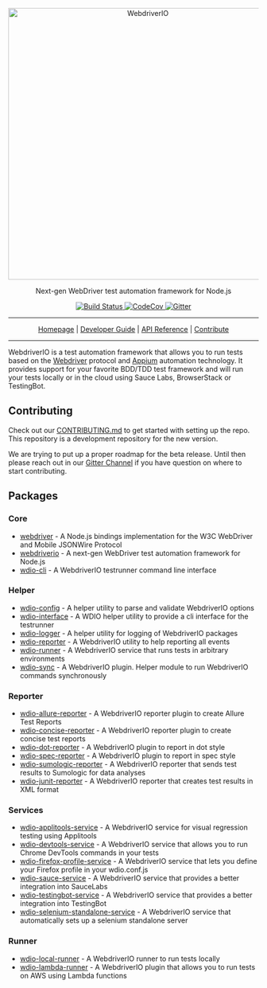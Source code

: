 <p align="center">
    <a href="http://webdriver.io/">
        <img alt="WebdriverIO" src="http://www.christian-bromann.com/wdio.png" width="546">
    </a>
</p>

<p align="center">
    Next-gen WebDriver test automation framework for Node.js
</p>

<p align="center">
    <a href="https://travis-ci.org/webdriverio/webdriverio.svg?branch=master">
        <img alt="Build Status" src="https://travis-ci.org/webdriverio/webdriverio.svg?branch=master">
    </a>
    <a href="https://codecov.io/gh/webdriverio/webdriverio">
        <img alt="CodeCov" src="https://codecov.io/gh/webdriverio/webdriverio/branch/master/graph/badge.svg">
    </a>
    <a href="https://gitter.im/webdriverio/webdriverio">
        <img alt="Gitter" src="https://badges.gitter.im/webdriverio/webdriverio.svg">
    </a>
</p>

***

<p align="center">
    <a href="http://webdriver.io">Homepage</a> |
    <a href="http://webdriver.io/docs/gettingstarted.html">Developer Guide</a> |
    <a href="http://webdriver.io/docs/api.html">API Reference</a> |
    <a href="https://github.com/webdriverio/webdriverio/blob/master/CONTRIBUTING.md">Contribute</a>
</p>

***

WebdriverIO is a test automation framework that allows you to run tests based on the [Webdriver](https://w3c.github.io/webdriver/webdriver-spec.html) protocol and [Appium](http://appium.io/) automation technology. It provides support for your favorite BDD/TDD test framework and will run your tests locally or in the cloud using Sauce Labs, BrowserStack or TestingBot.

## Contributing

Check out our [CONTRIBUTING.md](CONTRIBUTING.md) to get started with setting up the repo. This repository is a development repository for the new version.

We are trying to put up a proper roadmap for the beta release. Until then please reach out in our [Gitter Channel](https://gitter.im/webdriverio/webdriverio) if you have question on where to start contributing.

## Packages

### Core

- [webdriver](https://github.com/webdriverio/webdriverio/tree/master/packages/webdriver) - A Node.js bindings implementation for the W3C WebDriver and Mobile JSONWire Protocol
- [webdriverio](https://github.com/webdriverio/webdriverio/blob/master/packages/webdriverio) - A next-gen WebDriver test automation framework for Node.js
- [wdio-cli](https://github.com/webdriverio/webdriverio/tree/master/packages/wdio-cli) - A WebdriverIO testrunner command line interface

### Helper

- [wdio-config](https://github.com/webdriverio/webdriverio/blob/master/packages/wdio-config) - A helper utility to parse and validate WebdriverIO options
- [wdio-interface](https://github.com/webdriverio/webdriverio/tree/master/packages/wdio-interface) - A WDIO helper utility to provide a cli interface for the testrunner
- [wdio-logger](https://github.com/webdriverio/webdriverio/tree/master/packages/wdio-logger) - A helper utility for logging of WebdriverIO packages
- [wdio-reporter](https://github.com/webdriverio/webdriverio/tree/master/packages/wdio-reporter) - A WebdriverIO utility to help reporting all events
- [wdio-runner](https://github.com/webdriverio/webdriverio/tree/master/packages/wdio-runner) - A WebdriverIO service that runs tests in arbitrary environments
- [wdio-sync](https://github.com/webdriverio/webdriverio/tree/master/packages/wdio-sync) - A WebdriverIO plugin. Helper module to run WebdriverIO commands synchronously

### Reporter

- [wdio-allure-reporter](https://github.com/webdriverio/webdriverio/tree/master/packages/wdio-allure-reporter) - A WebdriverIO reporter plugin to create Allure Test Reports
- [wdio-concise-reporter](https://github.com/webdriverio/webdriverio/tree/master/packages/wdio-concise-reporter) - A WebdriverIO reporter plugin to create concise test reports
- [wdio-dot-reporter](https://github.com/webdriverio/webdriverio/tree/master/packages/wdio-dot-reporter) - A WebdriverIO plugin to report in dot style
- [wdio-spec-reporter](https://github.com/webdriverio/webdriverio/tree/master/packages/wdio-spec-reporter) - A WebdriverIO plugin to report in spec style
- [wdio-sumologic-reporter](https://github.com/webdriverio/webdriverio/tree/master/packages/wdio-sumologic-reporter) - A WebdriverIO reporter that sends test results to Sumologic for data analyses
- [wdio-junit-reporter](https://github.com/webdriverio/webdriverio/tree/master/packages/wdio-junit-reporter) - A WebdriverIO reporter that creates test results in XML format

### Services

- [wdio-applitools-service](https://github.com/webdriverio/webdriverio/tree/master/packages/wdio-applitools-service) - A WebdriverIO service for visual regression testing using Applitools
- [wdio-devtools-service](https://github.com/webdriverio/webdriverio/tree/master/packages/wdio-devtools-service) - A WebdriverIO service that allows you to run Chrome DevTools commands in your tests
- [wdio-firefox-profile-service](https://github.com/webdriverio/webdriverio/tree/master/packages/wdio-firefox-profile-service) - A WebdriverIO service that lets you define your Firefox profile in your wdio.conf.js
- [wdio-sauce-service](https://github.com/webdriverio/webdriverio/tree/master/packages/wdio-sauce-service) - A WebdriverIO service that provides a better integration into SauceLabs
- [wdio-testingbot-service](https://github.com/webdriverio/webdriverio/tree/master/packages/wdio-testingbot-service) - A WebdriverIO service that provides a better integration into TestingBot
- [wdio-selenium-standalone-service](https://github.com/webdriverio/webdriverio/tree/master/packages/wdio-selenium-standalone-service) - A WebdriverIO service that automatically sets up a selenium standalone server

### Runner

- [wdio-local-runner](https://github.com/webdriverio/webdriverio/tree/master/packages/wdio-local-runner) - A WebdriverIO runner to run tests locally
- [wdio-lambda-runner](https://github.com/webdriverio/webdriverio/tree/master/packages/wdio-lambda-runner) - A WebdriverIO plugin that allows you to run tests on AWS using Lambda functions
